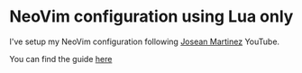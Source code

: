 # NeoVim configuration using Lua only

I've setup my NeoVim configuration following [Josean Martinez](https://github.com/josean-dev/dev-environment-files) YouTube.

You can find the guide [here](https://www.youtube.com/watch?v=vdn_pKJUda8)
